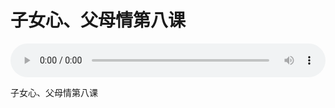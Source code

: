 # 子女心、父母情第八课

<audio style="width: 100%;" preload="false" controls controlslist="nodownload"><source src="//file.simai.life/audio/mp3/old/25516.mp3" type="audio/mpeg">Your browser does not support the audio element.</audio>


<p>子女心、父母情第八课</p>